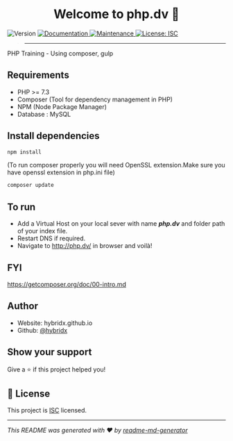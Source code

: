 <h1 align="center">Welcome to php.dv 👋</h1>
<p>
  <img alt="Version" src="https://img.shields.io/badge/version-1.0.0-blue.svg?cacheSeconds=2592000" />
  <a href="https://github.com/hybridx/php.dv#readme" target="_blank">
    <img alt="Documentation" src="https://img.shields.io/badge/documentation-yes-brightgreen.svg" />
  </a>
  <a href="https://github.com/hybridx/php.dv/graphs/commit-activity" target="_blank">
    <img alt="Maintenance" src="https://img.shields.io/badge/Maintained%3F-yes-green.svg" />
  </a>
  <a href="https://github.com/hybridx/php.dv/blob/master/LICENSE" target="_blank">
    <img alt="License: ISC" src="https://img.shields.io/github/license/hybridx/php-training" />
  </a>
</p>

> ---------------

PHP Training - Using composer, gulp

##  Requirements

* PHP >= 7.3
* Composer (Tool for dependency management in PHP)
* NPM (Node Package Manager)
* Database : MySQL

## Install dependencies

```sh
npm install
```

(To run composer properly you will need OpenSSL extension.Make sure you have openssl extension in php.ini file)
```sh
composer update
```

## To run 

* Add a Virtual Host on your local sever with name **_php.dv_** and folder path of your index file.
* Restart DNS if required.
* Navigate to http://php.dv/ in browser and voilà!


## FYI
https://getcomposer.org/doc/00-intro.md

## Author

* Website: hybridx.github.io
* Github: [@hybridx](https://github.com/hybridx)

## Show your support

Give a ⭐️ if this project helped you!

## 📝 License

This project is [ISC](https://github.com/hybridx/php.dv/blob/master/LICENSE) licensed.

***
_This README was generated with ❤️ by [readme-md-generator](https://github.com/kefranabg/readme-md-generator)_





